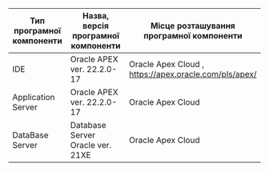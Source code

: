 |Тип програмної <br> компоненти|Назва, версія програмної <br> компоненти|Місце розташування <br> програмної компоненти|
|---------------------------|-------------------------------------|----------------------------------------------|
| IDE | Oracle APEX ver. 22.2.0-17 | Oracle Apex Cloud ,<br>https://apex.oracle.com/pls/apex/</br> |
| Application Server | Oracle APEX ver. 22.2.0-17 | Oracle Apex Cloud |
| DataBase Server | Database Server Oracle ver. 21XE | Oracle Apex Cloud |
